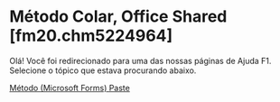 
# Método Colar, Office Shared [fm20.chm5224964]

Olá! Você foi redirecionado para uma das nossas páginas de Ajuda F1. Selecione o tópico que estava procurando abaixo.

[Método (Microsoft Forms) Paste](http://msdn.microsoft.com/library/6812d686-7f6f-c59f-5892-c377f3c33f66%28Office.15%29.aspx)
